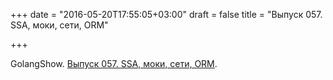 +++
date = "2016-05-20T17:55:05+03:00"
draft = false
title = "Выпуск 057. SSA, моки, сети, ORM"

+++

<p>GolangShow. <a href="http://golangshow.com/episode/2016/05-19-057/">Выпуск 057. SSA, моки, сети, ORM</a>.</p>

